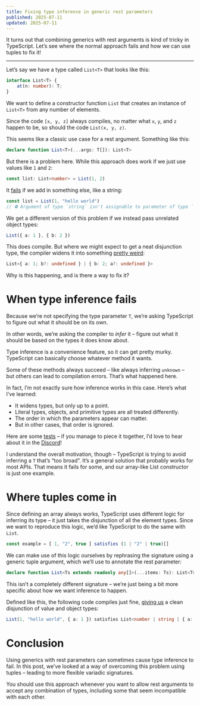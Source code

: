 ```yaml
---
title: Fixing type inference in generic rest parameters
published: 2025-07-11
updated: 2025-07-11
---
```

It turns out that combining generics with rest arguments is kind of tricky in TypeScript. Let’s see where the normal approach fails and how we can use tuples to fix it!

---
Let’s say we have a type called `List<T>` that looks like this:

```ts
interface List<T> {
    at(n: number): T;
}
```

We want to define a constructor function `List` that creates an instance of `List<T>` from any number of elements.

Since the code `[x, y, z]` always compiles, no matter what `x`, `y`, and `z` happen to be, so should the code `List(x, y, z)`.

This seems like a classic use case for a rest argument. Something like this:

```ts
declare function List<T>(...args: T[]): List<T>
```

But there is a problem here. While this approach does work if we just use values like `1` and `2`:

```ts
const list: List<number> = List(1, 2)
```

It [fails](https://www.typescriptlang.org/play/?#code/AQSwdgLgpgTgZgQwMZWAGRAZwgHgCoB8wA3gFDDAIQAUYAXMGAK4C2ARrAJQN4DcpAX1KkAJlCQAbBDFRwmYJBBAB7MOiy5C1AHS7pAc0w8A2gF1u67PgKkkq7MAkbgAXks0AjABpgAIgAWUBISysAA7sowEiK+nLxAA) if we add in something else, like a string:

```ts
const list = List(1, "hello world")
// ⛔ Argument of type `string` isn't assignable to parameter of type `number`
```

We get a different version of this problem if we instead pass unrelated object types:

```ts
List({ a: 1 }, { b: 2 })
```

This does compile. But where we might expect to get a neat disjunction type, the compiler widens it into something [pretty weird](https://www.typescriptlang.org/play/?#code/AQSwdgLgpgTgZgQwMZWAGRAZwgHgCoB8wA3gFDDAIQAUYAXMGAK4C2ARrAJQN4DcpAX1KkAJlCQAbBDFRwmYJBBAB7MOiy5C1AHS7pAc0w8A2gF1u67PgKkkq7MAkbgAXks1ilBgEZgAgDQkwGwMAEx+nLxAA):

```ts
List<{ a: 1; b?: undefined } | { b: 2; a?: undefined }>
```

Why is this happening, and is there a way to fix it?
# When type inference fails
Because we’re not specifying the type parameter `T`, we’re asking TypeScript to figure out what it should be on its own.

In other words, we’re asking the compiler to *infer* it – figure out what it should be based on the types it does know about.

Type inference is a convenience feature, so it can get pretty murky. TypeScript can basically choose whatever method it wants.

Some of these methods always succeed – like always inferring `unknown` – but others can lead to compilation errors. That’s what happened here.

In fact, I’m not exactly sure how inference works in this case. Here’s what I’ve learned:

- It widens types, but only up to a point.
- Literal types, objects, and primitive types are all treated differently.
- The order in which the parameters appear can matter.
- But in other cases, that order is ignored.

Here are some [tests](https://www.typescriptlang.org/play/?importHelpers=true&experimentalDecorators=true#code/CYUwxgNghgTiAEkoGdnwDIEtkBcA8AKgHzwDeAUPPFDgBQB2AXPPQK4C2ARiDAJTMEA3OQC+5UEjjwAZq3pgcmAPb0M2fMVoA6HbADmyAQG0AuvzW5CRYeTArcLDtxjwAvPACM1NGy49b9jjwAPpe7l4ongH0DsEATG7wCZFx0Q5QGYlGHgA0SXkARAAWIBAQSgUmaUFyANb0SgDuqu4ADN7wdQ3N5Fi4tKF58bzwAPSjnvAAPkm96gO5ZCIj45OAMuRz-YPwBQUrE14bfXTbu0Nx++vkm3SkUMweInmknMxxy2MTpDpaYscLhQKeS6TXovButDOIUWw0+kyAA) – if you manage to piece it together, I’d love to hear about it in the [Discord](https://discord.gg/ePjFUSRfPh)!

I understand the overall motivation, though – TypeScript is trying to avoid inferring a `T` that’s “too broad”. It’s a general solution that probably works for most APIs. That means it fails for some, and our array-like List constructor is just one example.
# Where tuples come in
Since defining an array always works, TypeScript uses different logic for inferring its type – it just takes the disjunction of all the element types. Since we want to reproduce this logic, we’d like TypeScript to do the same with `List`.

```ts
const example = [ 1, "2", true ] satisfies (1 | "2" | true)[]
```

We can make use of this logic ourselves by rephrasing the signature using a generic tuple argument, which we’ll use to annotate the rest parameter:

```ts
declare function List<Ts extends readonly any[]>(...items: Ts): List<Ts[number]>
```

This isn’t a completely different signature – we’re just being a bit more specific about how we want inference to happen.

Defined like this, the following code compiles just fine, [giving us](https://www.typescriptlang.org/play/?#code/AQSwdgLgpgTgZgQwMZWAGRAZwgHgCoB8wA3gFDDAIQAUYAXMGAK4C2ARrAJQN4DcpAX1IATKEgA2CGKjhMwSCCAD2YdFlx5MwKAA9oYYVukJhK8QE9KYcwG0AugWoA6FyGgtMPTNzXZ8mG2Z2WAd+JBVsYHF1YABeXxpiSgYARmABABoSYDYGACZ0zjCIiCj1AviMbGoUrIAiAAsocXElYAB3JRhxYTqspIRUwuAgA) a clean disjunction of value and object types:

```ts
List(1, "hello world", { a: 1 }) satisfies List<number | string | { a: number }>
```

# Conclusion
Using generics with rest parameters can sometimes cause type inference to fail. In this post, we’ve looked at a way of overcoming this problem using tuples – leading to more flexible variadic signatures.

You should use this approach whenever you want to allow rest arguments to accept any combination of types, including some that seem incompatible with each other.
